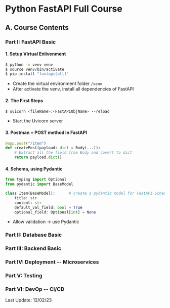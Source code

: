 # Python FastAPI Full Course

## A. Course Contents

### Part I: FastAPI Basic
#### 1. Setup Virtual Enlivenment
``` zsh
$ python -m venv venv       
$ source venv/bin/activate
$ pip install "fastapi[all]"   
```
- Create the virtual environment folder `/venv`
- After activate the venv, install all dependencies of FastAPI  

#### 2. The First Steps
``` zsh
$ uvicorn <fileName>:<FastAPIObjName> --reload
```
- Start the Uvicorn server

#### 3. Postman + POST method in FastAPI
``` python
@app.post("/item")
def createPost(payload: dict = Body(...)):  
    # Extract all the field from Body and covert to dict
    return payload.dict()
```

#### 4. Schema, using Pydantic
``` python
from typing import Optional
from pydantic import BaseModel

class Item(BaseModel):      # create a pydantic model for FastAPI Schema
    title: str
    content: str
    default_val_field: bool = True
    optional_field: Optional[int] = None

```
- Allow validation -> use Pydantic

### Part II: Database Basic

### Part III: Backend Basic

### Part IV: Deployment -- Microservices

### Part V: Testing 

### Part VI: DevOp -- CI/CD



Last Update: 12/02/23